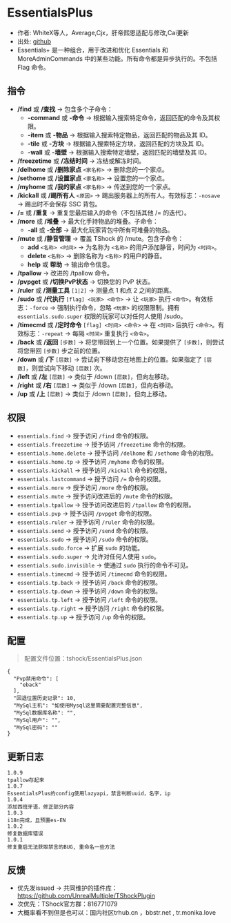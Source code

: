 # EssentialsPlus

- 作者: WhiteX等人，Average,Cjx，肝帝熙恩适配与修改,Cai更新
- 出处: [github](https://github.com/QuiCM/EssentialsPlus)
- Essentials+ 是一种组合，用于改进和优化 Essentials 和 MoreAdminCommands 中的某些功能。所有命令都是异步执行的。不包括 Flag 命令。

## 指令

- **/find** 或 **/查找** -> 包含多个子命令：
    - **-command** 或 **-命令** -> 根据输入搜索特定命令，返回匹配的命令及其权限。
    - **-item** 或 **-物品** -> 根据输入搜索特定物品，返回匹配的物品及其 ID。
    - **-tile** 或 **-方块** -> 根据输入搜索特定方块，返回匹配的方块及其 ID。
    - **-wall** 或 **-墙壁** -> 根据输入搜索特定墙壁，返回匹配的墙壁及其 ID。
- **/freezetime** 或 **/冻结时间** -> 冻结或解冻时间。
- **/delhome** 或 **/删除家点** `<家名称>` -> 删除您的一个家点。
- **/sethome** 或 **/设置家点** `<家名称>` -> 设置您的一个家点。
- **/myhome** 或 **/我的家点** `<家名称>` -> 传送到您的一个家点。
- **/kickall** 或 **/踢所有人** `<原因>` -> 踢出服务器上的所有人。有效标志：`-nosave` -> 踢出时不会保存 SSC 背包。
- **/=** 或 **/重复** -> 重复您最后输入的命令（不包括其他 /= 的迭代）。
- **/more** 或 **/堆叠** -> 最大化手持物品的堆叠。子命令：
    - **-all** 或 **-全部** -> 最大化玩家背包中所有可堆叠的物品。
- **/mute** 或 **/静音管理** -> 覆盖 TShock 的 /mute。包含子命令：
    - **add** `<名称> <时间>` -> 为名称为 `<名称>` 的用户添加静音，时间为 `<时间>`。
    - **delete** `<名称>` -> 删除名称为 `<名称>` 的用户的静音。
    - **help** 或 **帮助** -> 输出命令信息。
- **/tpallow** -> 改进的 /tpallow 命令。
- **/pvpget** 或 **/切换PvP状态** -> 切换您的 PvP 状态。
- **/ruler** 或 **/测量工具** `[1|2]` -> 测量点 1 和点 2 之间的距离。
- **/sudo** 或 **/代执行** `[flag] <玩家> <命令>` -> 让 `<玩家>` 执行 `<命令>`。有效标志：`-force` -> 强制执行命令，忽略 `<玩家>` 的权限限制。拥有 `essentials.sudo.super` 权限的玩家可以对任何人使用 /sudo。
- **/timecmd** 或 **/定时命令** `[flag] <时间> <命令>` -> 在 `<时间>` 后执行 `<命令>`。有效标志：`-repeat` -> 每隔 `<时间>` 重复执行 `<命令>`。
- **/back** 或 **/返回** `[步数]` -> 将您带回到上一个位置。如果提供了 `[步数]`，则尝试将您带回 `[步数]` 步之前的位置。
- **/down** 或 **/下** `[层数]` -> 尝试向下移动您在地图上的位置。如果指定了 `[层数]`，则尝试向下移动 `[层数]` 次。
- **/left** 或 **/左** `[层数]` -> 类似于 /down `[层数]`，但向左移动。
- **/right** 或 **/右** `[层数]` -> 类似于 /down `[层数]`，但向右移动。
- **/up** 或 **/上** `[层数]` -> 类似于 /down `[层数]`，但向上移动。

## 权限

- `essentials.find` -> 授予访问 `/find` 命令的权限。
- `essentials.freezetime` -> 授予访问 `/freezetime` 命令的权限。
- `essentials.home.delete` -> 授予访问 `/delhome` 和 `/sethome` 命令的权限。
- `essentials.home.tp` -> 授予访问 `/myhome` 命令的权限。
- `essentials.kickall` -> 授予访问 `/kickall` 命令的权限。
- `essentials.lastcommand` -> 授予访问 `/=` 命令的权限。
- `essentials.more` -> 授予访问 `/more` 命令的权限。
- `essentials.mute` -> 授予访问改进后的 `/mute` 命令的权限。
- `essentials.tpallow` -> 授予访问改进后的 `/tpallow` 命令的权限。
- `essentials.pvp` -> 授予访问 `/pvpget` 命令的权限。
- `essentials.ruler` -> 授予访问 `/ruler` 命令的权限。
- `essentials.send` -> 授予访问 `/send` 命令的权限。
- `essentials.sudo` -> 授予访问 `/sudo` 命令的权限。
- `essentials.sudo.force` -> 扩展 `sudo` 的功能。
- `essentials.sudo.super` -> 允许对任何人使用 `sudo`。
- `essentials.sudo.invisible` -> 使通过 `sudo` 执行的命令不可见。
- `essentials.timecmd` -> 授予访问 `/timecmd` 命令的权限。
- `essentials.tp.back` -> 授予访问 `/back` 命令的权限。
- `essentials.tp.down` -> 授予访问 `/down` 命令的权限。
- `essentials.tp.left` -> 授予访问 `/left` 命令的权限。
- `essentials.tp.right` -> 授予访问 `/right` 命令的权限。
- `essentials.tp.up` -> 授予访问 `/up` 命令的权限。

## 配置
> 配置文件位置：tshock/EssentialsPlus.json
```json5
{
  "Pvp禁用命令": [
    "eback"
  ],
  "回退位置历史记录": 10,
  "MySql主机": "如使用Mysql这里需要配置完整信息",
  "MySql数据库名称": "",
  "MySql用户": "",
  "MySql密码": ""
}
```

## 更新日志
```
1.0.9
tpallow存起来
1.0.7
EssentialsPlus的config使用lazyapi，禁言判断uuid，名字，ip
1.0.4
添加西班牙语，修正部分内容
1.0.3
i18n完成，且预置es-EN
1.0.2
修复数据库错误
1.0.1 
修复重启无法获取禁言的BUG, 重命名一些方法
```

## 反馈
- 优先发issued -> 共同维护的插件库：https://github.com/UnrealMultiple/TShockPlugin
- 次优先：TShock官方群：816771079
- 大概率看不到但是也可以：国内社区trhub.cn ，bbstr.net , tr.monika.love
